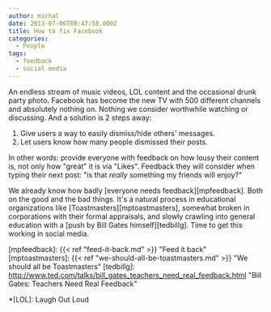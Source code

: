 ```yaml
---
author: michal
date: 2013-07-06T08:47:58.000Z
title: How to fix Facebook
categories:
  - People
tags:
  - feedback
  - social media
---
```


An endless stream of music videos, LOL content and the occasional drunk party photo. Facebook has become the new TV with 500 different channels and absolutely nothing on. Nothing we consider worthwhile watching or discussing. And a solution is 2 steps away:

<!--more-->

1. Give users a way to easily dismiss/hide others' messages.
1. Let users know how many people dismissed their posts.

In other words: provide everyone with feedback on how lousy their content is, not only how "great" it is via "Likes". Feedback they will consider when typing their next post: "is that *really* something my friends will enjoy?"

We already know how badly [everyone needs feedback][mpfeedback]. Both on the good and the bad things. It's a natural process in educational organizations like [Toastmasters][mptoastmasters], somewhat broken in corporations with their formal appraisals, and slowly crawling into general education with a [push by Bill Gates himself][tedbillg]. Time to get this working in social media.

[mpfeedback]: {{< ref "feed-it-back.md" >}} "Feed it back"
[mptoastmasters]: {{< ref "we-should-all-be-toastmasters.md" >}} "We should all be Toastmasters"
[tedbillg]: http://www.ted.com/talks/bill_gates_teachers_need_real_feedback.html "Bill Gates: Teachers Need Real Feedback"

*[LOL]: Laugh Out Loud
